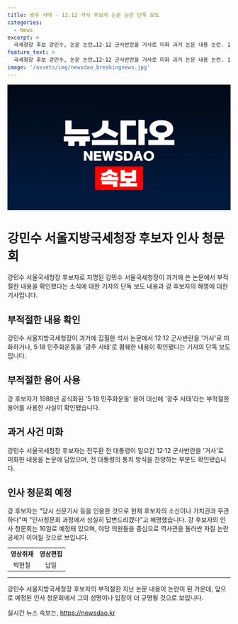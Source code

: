 ```yaml
---
title: 광주 사태 · 12.12 거사 후보자 논문 논란 단독 보도
categories:
  - News
excerpt: >
  국세청장 후보 강민수, 논문 논란…12·12 군사반란을 거사로 미화 과거 논문 내용 논란. 1995년 석사 논문에서 5·18 민주화운동을 광주 사태로 비하, 전두환 전 대통령의 통치를 찬양하는 내용 발견. 강 후보 신문 인용 주장. 인사청문회를 앞둔 상황에서 역사관 논란 계속될 전망. (영상취재 : 박현철, 영상편집 : 남일)
feature_text: >
  국세청장 후보 강민수, 논문 논란…12·12 군사반란을 거사로 미화 과거 논문 내용 논란. 1995년 석사 논문에서 5·18 민주화운동을 광주 사태로 비하, 전두환 전 대통령의 통치를 찬양하는 내용 발견. 강 후보 신문 인용 주장. 인사청문회를 앞둔 상황에서 역사관 논란 계속될 전망. (영상취재 : 박현철, 영상편집 : 남일)
image: '/assets/img/newsdao_breakingnews.jpg'
---
```


<p><img src="/assets/img/newsdao_breakingnews.jpg" alt="implanttips 속보" /></p>

<h1>강민수 서울지방국세청장 후보자 인사 청문회</h1>

<p data-ke-size="size16">강민수 서울국세청장 후보자로 지명된 강민수 서울국세청장이 과거에 쓴 논문에서 부적절한 내용을 확인했다는 소식에 대한 기자의 단독 보도 내용과 강 후보자의 해명에 대한 기사입니다.</p>

<h2 data-ke-size="size26">부적절한 내용 확인</h2>

<p data-ke-size="size16">강민수 서울지방국세청장이 과거에 집필한 석사 논문에서 12·12 군사반란을 '거사'로 미화하거나, 5·18 민주화운동을 '광주 사태'로 폄훼한 내용이 확인됐다는 기자의 단독 보도입니다.</p>

<h2 data-ke-size="size26">부적절한 용어 사용</h2>

<p data-ke-size="size16">강 후보자가 1988년 공식화된 '5·18 민주화운동' 용어 대신에 '광주 사태'라는 부적절한 용어를 사용한 사실이 확인됐습니다.</p>

<h2 data-ke-size="size26">과거 사건 미화</h2>

<p data-ke-size="size16">강민수 서울국세청장 후보자는 전두환 전 대통령이 일으킨 12·12 군사반란을 '거사'로 미화한 내용을 논문에 담았으며, 전 대통령의 통치 방식을 찬양하는 부분도 확인됐습니다.</p>

<h2 data-ke-size="size26">인사 청문회 예정</h2>

<p data-ke-size="size16">강 후보자는 "당시 신문기사 등을 인용한 것으로 현재 후보자의 소신이나 가치관과 무관하다"며 "인사청문회 과정에서 성실히 답변드리겠다"고 해명했습니다. 강 후보자의 인사 청문회는 16일로 예정돼 있으며, 야당 의원들을 중심으로 역사관을 둘러싼 자질 논란 공세가 이어질 것으로 보입니다.</p>

<table>
    <tr>
        <td style="text-align: center; height: 17px;"><b>영상취재</b></td>
        <td style="text-align: center; height: 17px;"><b>영상편집</b></td>
    </tr>
    <tr>
        <td style="text-align: center; height: 17px;">박현철</td>
        <td style="text-align: center; height: 17px;">남일</td>
    </tr>
</table>

<hr>

<p data-ke-size="size16">강민수 서울지방국세청장 후보자의 부적절한 지난 논문 내용이 논란이 된 가운데, 앞으로 예정된 인사 청문회에서 그의 성명이나 입장이 더 규명될 것으로 보입니다.</p>
실시간 뉴스 속보는, <a href="https://newsdao.kr" rel="dofollow">https://newsdao.kr</a>


